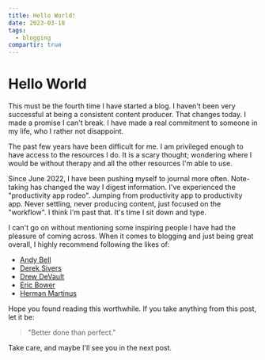 ```yaml
---
title: Hello World!
date: 2023-03-18
tags:
  - blogging
compartir: true
---
```


# Hello World

This must be the fourth time I have started a blog. I haven't been very successful at being a consistent content producer. That changes today. I made a promise I can't break. I have made a real commitment to someone in my life, who I rather not disappoint.

The past few years have been difficult for me. I am privileged enough to have access to the resources I do. It is a scary thought; wondering where I would be without therapy and all the other resources I'm able to use.

Since June 2022, I have been pushing myself to journal more often. Note-taking has changed the way I digest information. I've experienced the "productivity app rodeo". Jumping from productivity app to productivity app. Never settling, never producing content, just focused on the "workflow". I think I'm past that. It's time I sit down and type.

I can't go on without mentioning some inspiring people I have had the pleasure of coming across. When it comes to blogging and just being great overall, I highly recommend following the likes of:

* [Andy Bell](https://andy-bell.co.uk/)
* [Derek Sivers](https://sive.rs/)
* [Drew DeVault](https://drewdevault.com/)
* [Eric Bower](https://erock.prose.sh/)
* [Herman Martinus](https://herman.bearblog.dev/)

Hope you found reading this worthwhile. If you take anything from this post, let it be:

> "Better done than perfect."

Take care, and maybe I'll see you in the next post.
